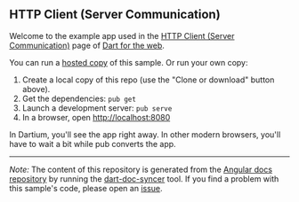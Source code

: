 ## HTTP Client (Server Communication)

Welcome to the example app used in the
[HTTP Client (Server Communication)](https://webdev.dartlang.org/angular/guide/server-communication) page
of [Dart for the web](https://webdev.dartlang.org).

You can run a [hosted copy](https://webdev.dartlang.org/examples/server-communication) of this
sample. Or run your own copy:

1. Create a local copy of this repo (use the "Clone or download" button above).
2. Get the dependencies: `pub get`
3. Launch a development server: `pub serve`
4. In a browser, open [http://localhost:8080](http://localhost:8080)

In Dartium, you'll see the app right away. In other modern browsers,
you'll have to wait a bit while pub converts the app.

---

*Note:* The content of this repository is generated from the
[Angular docs repository][docs repo] by running the
[dart-doc-syncer](//github.com/dart-lang/dart-doc-syncer) tool.
If you find a problem with this sample's code, please open an [issue][].

[docs repo]: //github.com/dart-lang/site-webdev/tree/master/examples/ng/doc/server-communication
[issue]: //github.com/dart-lang/site-webdev/issues/new?title=examples/ng/doc/server-communication

